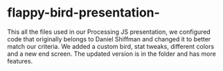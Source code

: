 # flappy-bird-presentation-

This all the files used in our Processing JS presentation, we configured code that originally belongs to Daniel Shiffman and changed it to better match our criteria. We added a custom bird, stat tweaks, different colors and a new end screen. The updated version is in the folder and has more features.
